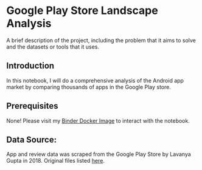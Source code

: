 # Google Play Store Landscape Analysis

A brief description of the project, including the problem that it aims to solve and the datasets or tools that it uses.

## Introduction

In this notebook, I will do a comprehensive analysis of the Android app market by comparing thousands of apps in the Google Play store.

## Prerequisites

None! Please visit my [Binder Docker Image](https://mybinder.org/v2/gh/gbstorey/play_store_plotly_analysis/HEAD?labpath=notebooks%2FGoogle%20Play%20Store%20App%20Analytics%20(start).ipynb) to interact with the notebook.

## Data Source:

App and review data was scraped from the Google Play Store by Lavanya Gupta in 2018. Original files listed [here](
https://www.kaggle.com/lava18/google-play-store-apps).
